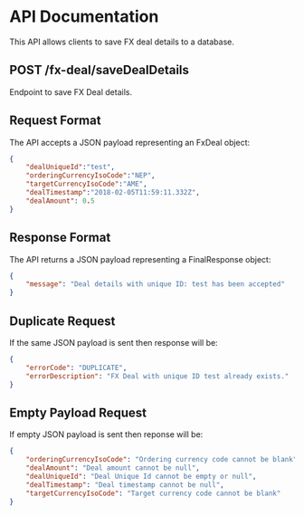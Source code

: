 
# API Documentation

This API allows clients to save FX deal details to a database.




## POST /fx-deal/saveDealDetails

Endpoint to save FX Deal details.




## Request Format

The API accepts a JSON payload representing an FxDeal object:

``` json
{
    "dealUniqueId":"test",
    "orderingCurrencyIsoCode":"NEP",
    "targetCurrencyIsoCode":"AME",
    "dealTimestamp":"2018-02-05T11:59:11.332Z",
    "dealAmount": 0.5
}

```
## Response Format

The API returns a JSON payload representing a FinalResponse object:

``` json
{
    "message": "Deal details with unique ID: test has been accepted"
}

```




## Duplicate Request

If the same JSON payload is sent then response will be:

``` json
{
    "errorCode": "DUPLICATE",
    "errorDescription": "FX Deal with unique ID test already exists."
}

```
## Empty Payload Request

If empty JSON payload is sent then reponse will be:

``` json
{
    "orderingCurrencyIsoCode": "Ordering currency code cannot be blank",
    "dealAmount": "Deal amount cannot be null",
    "dealUniqueId": "Deal Unique Id cannot be empty or null",
    "dealTimestamp": "Deal timestamp cannot be null",
    "targetCurrencyIsoCode": "Target currency code cannot be blank"
}

```